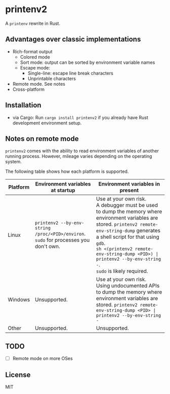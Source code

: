 printenv2
=========

A `printenv` rewrite in Rust.

Advantages over classic implementations
---------------------------------------
* Rich-format output
  * Colored mode
  * Sort mode: output can be sorted by environment variable names
  * Escape mode: 
    * Single-line: escape line break characters
    * Unprintable characters
* Remote mode. See notes
* Cross-platform

Installation
------------
* via Cargo: Run `cargo install printenv2` if you already have Rust development environment setup.

Notes on remote mode
--------------------

`printenv2` comes with the ability to read environment variables of another running process. However, mileage varies depending on the operating system. 

The following table shows how each platform is supported.

| Platform | Environment variables at startup                                                         | Environment variables in present                                                                                                                                                                                                                                                                                 |
|----------|------------------------------------------------------------------------------------------|------------------------------------------------------------------------------------------------------------------------------------------------------------------------------------------------------------------------------------------------------------------------------------------------------------------|
| Linux    | `printenv2 --by-env-string /proc/<PID>/environ`.<br/>`sudo` for processes you don't own. | Use at your own risk.<br/>A debugger must be used to dump the memory where environment variables are stored. `printenv2 remote-env-string-dump` generates a shell script for that using `gdb`.<br/>`sh <(printenv2 remote-env-string-dump <PID>) \| printenv2 --by-env-string -`.<br/>`sudo` is likely required. |
| Windows  | Unsupported.                                                                             | Use at your own risk.<br/>Using undocumented APIs to dump the memory where environment variables are stored. `printenv2 remote-env-string-dump <PID> \| printenv2 --by-env-string -`                                                                                                                             |
| Other    | Unsupported.                                                                             | Unsupported.                                                                                                                                                                                                                                                                                                     |

TODO
----
- [ ] Remote mode on more OSes

License
-------

MIT
